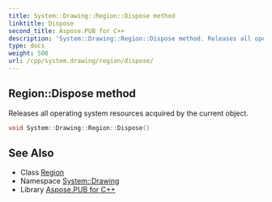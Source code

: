 ```yaml
---
title: System::Drawing::Region::Dispose method
linktitle: Dispose
second_title: Aspose.PUB for C++
description: 'System::Drawing::Region::Dispose method. Releases all operating system resources acquired by the current object in C++.'
type: docs
weight: 500
url: /cpp/system.drawing/region/dispose/
---
```

## Region::Dispose method


Releases all operating system resources acquired by the current object.

```cpp
void System::Drawing::Region::Dispose()
```

## See Also

* Class [Region](../)
* Namespace [System::Drawing](../../)
* Library [Aspose.PUB for C++](../../../)
